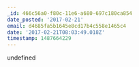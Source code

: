 ```yaml
---
_id: 466c56a0-f80c-11e6-a680-697c180ca854
date_posted: '2017-02-21'
email: d4685fa5b1645e8cd17b4c558e1465c4
date: '2017-02-21T08:03:49.018Z'
timestamp: 1487664229
---
```

undefined
